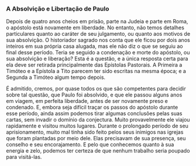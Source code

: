 ### A Absolvição e Libertação de Paulo 

Depois de quatro anos cheios em prisão, parte na Judeia e parte em Roma, o apóstolo está novamente em liberdade. No entanto, não temos detalhes particulares quanto ao caráter de seu julgamento, ou quanto aos motivos de sua absolvição. O historiador sagrado nos conta que ele ficou por dois anos inteiros em sua própria casa alugada, mas ele não diz o que se seguiu ao final desse período. Teria se seguido a condenação e morte do apóstolo, ou sua absolvição e liberação? Esta é a questão, e a única resposta certa para ela deve ser retirada principalmente das Epístolas Pastorais. A Primeira a Timóteo e a Epístola a Tito parecem ter sido escritas na mesma época; e a Segunda a Timóteo algum tempo depois.

É admitido, cremos, por quase todos os que são competentes para decidir sobre tal questão, que Paulo foi absolvido, e que ele passou alguns anos em viagem, em perfeita liberdade, antes de ser novamente preso e condenado. E, embora seja difícil traçar os passos do apóstolo durante esse período, ainda assim podemos tirar algumas conclusões pelas suas cartas, sem invadir o domínio da conjectura. Muito provavelmente ele viajou rapidamente e visitou muitos lugares. Durante o prolongado período de seu aprisionamento, muito mal tinha sido feito pelos seus inimigos nas igrejas que foram plantadas por meio dele. Elas precisavam de sua presença, seu conselho e seu encorajamento. E pelo que conhecemos quanto à sua energia e zelo, podemos ter certeza de que nenhum trabalho seria poupado para visitá-las.